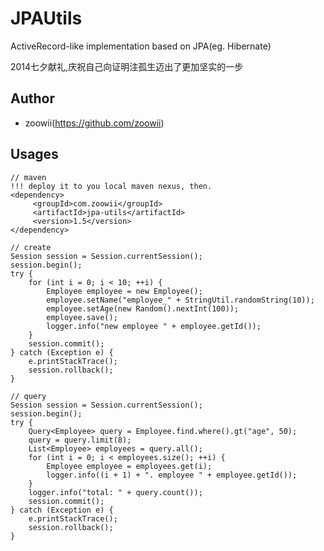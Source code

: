 JPAUtils
=====

ActiveRecord-like implementation based on JPA(eg. Hibernate)

2014七夕献礼,庆祝自己向证明注孤生迈出了更加坚实的一步

## Author

* zoowii(https://github.com/zoowii)

## Usages

    // maven
    !!! deploy it to you local maven nexus, then.
    <dependency>
         <groupId>com.zoowii</groupId>
         <artifactId>jpa-utils</artifactId>
         <version>1.5</version>
    </dependency>

    // create
    Session session = Session.currentSession();
    session.begin();
    try {
        for (int i = 0; i < 10; ++i) {
            Employee employee = new Employee();
            employee.setName("employee_" + StringUtil.randomString(10));
            employee.setAge(new Random().nextInt(100));
            employee.save();
            logger.info("new employee " + employee.getId());
        }
        session.commit();
    } catch (Exception e) {
        e.printStackTrace();
        session.rollback();
    }

    // query
    Session session = Session.currentSession();
    session.begin();
    try {
        Query<Employee> query = Employee.find.where().gt("age", 50);
        query = query.limit(8);
        List<Employee> employees = query.all();
        for (int i = 0; i < employees.size(); ++i) {
            Employee employee = employees.get(i);
            logger.info((i + 1) + ". employee " + employee.getId());
        }
        logger.info("total: " + query.count());
        session.commit();
    } catch (Exception e) {
        e.printStackTrace();
        session.rollback();
    }
